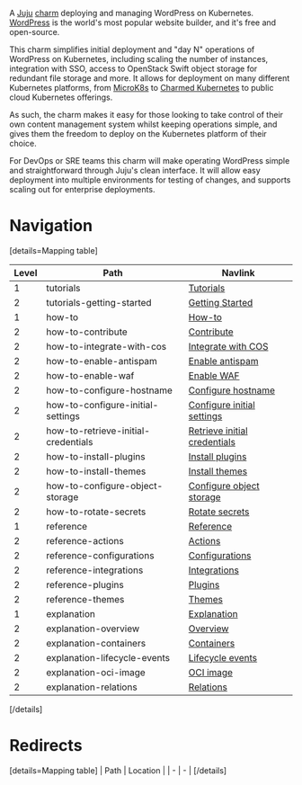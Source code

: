 A [Juju](https://juju.is/) [charm](https://juju.is/docs/olm/charmed-operators) deploying and managing WordPress on Kubernetes. [WordPress](https://wordpress.com/) is the world's most popular website builder, and it's free and open-source.

This charm simplifies initial deployment and "day N" operations of WordPress on Kubernetes, including scaling the number of instances, integration with SSO, access to OpenStack Swift object storage for redundant file storage and more. It allows for deployment on many different Kubernetes platforms, from [MicroK8s](https://microk8s.io/) to [Charmed Kubernetes](https://ubuntu.com/kubernetes) to public cloud Kubernetes offerings.

As such, the charm makes it easy for those looking to take control of their own content management system whilst keeping operations simple, and gives them the freedom to deploy on the Kubernetes platform of their choice.

For DevOps or SRE teams this charm will make operating WordPress simple and straightforward through Juju's clean interface. It will allow easy deployment into multiple environments for testing of changes, and supports scaling out for enterprise deployments.

# Navigation

[details=Mapping table]

| Level | Path | Navlink |
| -- | -- | -- |
| 1 | tutorials | [Tutorials]() |
| 2 | tutorials-getting-started | [Getting Started](/t/wordpress-documentation-getting-started/8847) |
| 1 | how-to| [How-to]() |
| 2 | how-to-contribute | [Contribute](/t/wordpress-documentation-contributing/8858) |
| 2 | how-to-integrate-with-cos| [Integrate with COS](/t/wordpress-documentation-cos-integrations/8859) |
| 2 | how-to-enable-antispam | [Enable antispam](/t/wordpress-documentation-enable-antispam-akismet/8860) |
| 2 | how-to-enable-waf | [Enable WAF](/t/wordpress-documentation-enable-waf/8861) |
| 2 | how-to-configure-hostname | [Configure hostname](/t/wordpress-documentation-hostname-configuration/8862) |
| 2 | how-to-configure-initial-settings | [Configure initial settings](/t/wordpress-documentation-initial-configuration/8863) |
| 2 | how-to-retrieve-initial-credentials | [Retrieve initial credentials](/t/wordpress-documentation-initial-credentials/8864) |
| 2 | how-to-install-plugins | [Install plugins](/t/wordpress-documentation-install-plugins/8865) |
| 2 | how-to-install-themes | [Install themes](/t/wordpress-documentation-install-themes/8866) |
| 2 | how-to-configure-object-storage| [Configure object storage](/t/wordpress-documentation-object-storage/8867) |
| 2 | how-to-rotate-secrets | [Rotate secrets](/t/wordpress-documentation-secrets-rotation/8868) |
| 1 | reference | [Reference]() |
| 2 | reference-actions | [Actions](/t/wordpress-documentation-actions/8848) |
| 2 | reference-configurations | [Configurations](/t/wordpress-documentation-configurations/8849) |
| 2 | reference-integrations | [Integrations](/t/wordpress-documentation-integrations/8850) |
| 2 | reference-plugins | [Plugins](/t/wordpress-documentation-plugins/8851) |
| 2 | reference-themes | [Themes](/t/wordpress-documentation-themes/8852) |
| 1 | explanation | [Explanation]() |
| 2 | explanation-overview | [Overview](/t/wordpress-documentation-overview/8856) |
| 2 | explanation-containers | [Containers](/t/wordpress-documentation-containers/8853) |
| 2 | explanation-lifecycle-events | [Lifecycle events](/t/wordpress-documentation-lifecycle-events/8854) |
| 2 | explanation-oci-image | [OCI image](/t/wordpress-documentation-oci-image/8855) |
| 2 | explanation-relations | [Relations](/t/wordpress-documentation-relations/8857) |

[/details]

# Redirects

[details=Mapping table]
| Path | Location |
| - | - |
[/details]